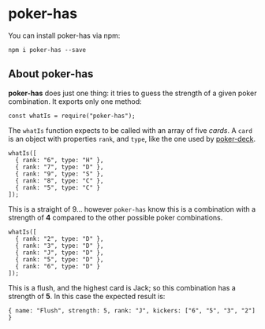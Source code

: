 # poker-has

You can install poker-has via npm:

```
npm i poker-has --save
```

## About poker-has

**poker-has** does just one thing: it tries to guess the strength of a given poker combination. It exports only one method:

```
const whatIs = require("poker-has");
```

The `whatIs` function expects to be called with an array of five *cards*.
A `card` is an object with properties `rank`, and `type`, like the one used by [poker-deck](https://github.com/brunoscopelliti/poker-deck).

```
whatIs([
  { rank: "6", type: "H" },
  { rank: "7", type: "D" },
  { rank: "9", type: "S" },
  { rank: "8", type: "C" },
  { rank: "5", type: "C" }
]);
```

This is a straight of 9... however `poker-has` know this is a combination with a strength of **4** compared to the other possible poker combinations.

```
whatIs([
  { rank: "2", type: "D" },
  { rank: "3", type: "D" },
  { rank: "J", type: "D" },
  { rank: "5", type: "D" },
  { rank: "6", type: "D" }
]);
```

This is a flush, and the highest card is Jack; so this combination has a strength of **5**. In this case the expected result is:

```
{ name: "Flush", strength: 5, rank: "J", kickers: ["6", "5", "3", "2"] }
```
